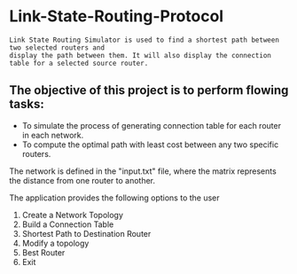 # Link-State-Routing-Protocol

    Link State Routing Simulator is used to find a shortest path between two selected routers and 
    display the path between them. It will also display the connection table for a selected source router.

## The objective of this project is to perform flowing tasks:
-	To simulate the process of generating connection table for each router in each network.
-	To compute the optimal path with least cost between any two specific routers.

The network is defined in the "input.txt" file, where the matrix represents the distance from one router to another.

The application provides the following options to the user 
1. Create a Network Topology 
2. Build a Connection Table 
3. Shortest Path to Destination Router 
4. Modify a topology 
5. Best Router
6. Exit
